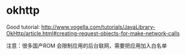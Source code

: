 # okhttp

<!--
ID: 200be217-0519-4be0-bb4d-66158c7641b1
Status: publish
Date: 2017-05-29T14:08:00
Modified: 2017-05-29T14:08:00
wp_id: 528
-->

Good tutorial: http://www.vogella.com/tutorials/JavaLibrary-OkHttp/article.html#creating-request-objects-for-make-network-calls

注意：很多国产ROM 会限制应用的后台联网，需要把应用加入白名单